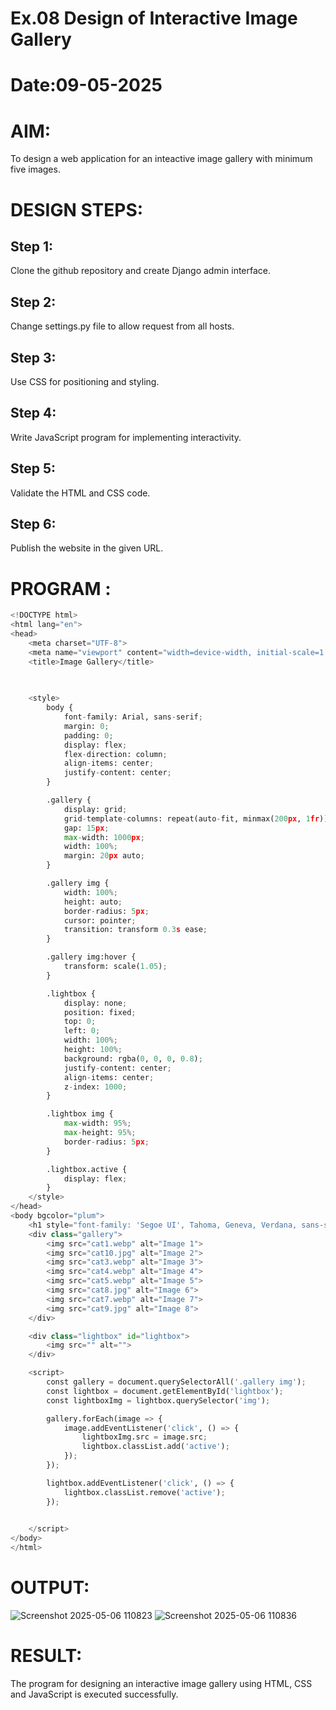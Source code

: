 # Ex.08 Design of Interactive Image Gallery
# Date:09-05-2025
# AIM:
To design a web application for an inteactive image gallery with minimum five images.

# DESIGN STEPS:
## Step 1:
Clone the github repository and create Django admin interface.

## Step 2:
Change settings.py file to allow request from all hosts.

## Step 3:
Use CSS for positioning and styling.

## Step 4:
Write JavaScript program for implementing interactivity.

## Step 5:
Validate the HTML and CSS code.

## Step 6:
Publish the website in the given URL.

# PROGRAM :
```python
<!DOCTYPE html>
<html lang="en">
<head>
    <meta charset="UTF-8">
    <meta name="viewport" content="width=device-width, initial-scale=1.0">
    <title>Image Gallery</title>

    
    
    <style>
        body {
            font-family: Arial, sans-serif;
            margin: 0;
            padding: 0;
            display: flex;
            flex-direction: column;
            align-items: center;
            justify-content: center;
        }

        .gallery {
            display: grid;
            grid-template-columns: repeat(auto-fit, minmax(200px, 1fr));
            gap: 15px;
            max-width: 1000px;
            width: 100%;
            margin: 20px auto;
        }

        .gallery img {
            width: 100%;
            height: auto;
            border-radius: 5px;
            cursor: pointer;
            transition: transform 0.3s ease;
        }

        .gallery img:hover {
            transform: scale(1.05);
        }

        .lightbox {
            display: none;
            position: fixed;
            top: 0;
            left: 0;
            width: 100%;
            height: 100%;
            background: rgba(0, 0, 0, 0.8);
            justify-content: center;
            align-items: center;
            z-index: 1000;
        }

        .lightbox img {
            max-width: 95%;
            max-height: 95%;
            border-radius: 5px;
        }

        .lightbox.active {
            display: flex;
        }
    </style>
</head>
<body bgcolor="plum">
    <h1 style="font-family: 'Segoe UI', Tahoma, Geneva, Verdana, sans-serif;">Image Gallery</h1>
    <div class="gallery">
        <img src="cat1.webp" alt="Image 1">
        <img src="cat10.jpg" alt="Image 2">
        <img src="cat3.webp" alt="Image 3">
        <img src="cat4.webp" alt="Image 4">
        <img src="cat5.webp" alt="Image 5">
        <img src="cat8.jpg" alt="Image 6">
        <img src="cat7.webp" alt="Image 7">
        <img src="cat9.jpg" alt="Image 8">
    </div>

    <div class="lightbox" id="lightbox">
        <img src="" alt="">
    </div>

    <script>
        const gallery = document.querySelectorAll('.gallery img');
        const lightbox = document.getElementById('lightbox');
        const lightboxImg = lightbox.querySelector('img');

        gallery.forEach(image => {
            image.addEventListener('click', () => {
                lightboxImg.src = image.src;
                lightbox.classList.add('active');
            });
        });

        lightbox.addEventListener('click', () => {
            lightbox.classList.remove('active');
        });

        
    </script>
</body>
</html>
```
# OUTPUT:
![Screenshot 2025-05-06 110823](https://github.com/user-attachments/assets/1bfb8647-7285-4461-ae13-6d29322bc0dd)
![Screenshot 2025-05-06 110836](https://github.com/user-attachments/assets/5eb424a9-da58-42a0-90ba-7344c9de57fc)

# RESULT:
The program for designing an interactive image gallery using HTML, CSS and JavaScript is executed successfully.
